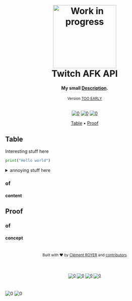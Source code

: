 <h1 align="center">

  <br>

  <img src="https://thumbs.gfycat.com/ThankfulFearlessHochstettersfrog-max-1mb.gif" alt="Work in progress" width="200">
  <br>
  Twitch AFK API
  <br>
</h1>

<h4 align="center">My small <a href="" target="_blank">Description</a>.</h4>

<div align="center"><sub> Version <a href="version">TOO EARLY</a></sub></div>

<br>

<div align="center">

[![0](https://img.shields.io/badge/Home-black.svg?style=flat&logo=Markdown&logoColor=white&labelColor=black&color=black)][Main-Readme] [![0](https://img.shields.io/badge/Online-Documentation-black.svg?style=flat&logo=Postman&logoColor=FF6C37&labelColor=black&color=black)][Postman-Doc] [![0](https://img.shields.io/badge/Changelog-black.svg?style=flat&logo=MarkDown&labelColor=black&color=black)][ChangeLog]

<!-- TOC -->
<p align="center">
  <a href="#table">Table</a> •
  <a href="#proof">Proof</a>
</p>

<!-- omit in toc -->
## 

</div>


## Table

Interesting stuff here

``` python
print("Hello world")
```

<details>
<summary>annoying stuff here</summary>
</details>


### of


#### content

## Proof

### of

#### concept



<!-- footer -->

<!-- omit in toc -->
#

<div align="center"> 
  <sub>Built with ❤︎ by
  <a href="https://www.linkedin.com/in/cl%C3%A9ment-royer/">Clément ROYER</a> and
  <a href="https://github.com/ClementRoyer/markdown-template/graphs/contributors">
    contributors
  </a>

<br><br>

[![0](https://img.shields.io/badge/Usage_Policy-black.svg?style=flat&logo=Markdown&logoColor=white&labelColor=black&color=black)][Policy] [![0](https://img.shields.io/badge/Usefull_link-black.svg?style=flat&logo=Postman&logoColor=FF6C37&labelColor=black&color=black)][Postman-Doc] [![0](https://img.shields.io/badge/ciemrnt-black.svg?style=flat&logo=Twitter&labelColor=black&color=black)][twitter] [![0](https://img.shields.io/badge/Clément_royer-black.svg?style=flat&logo=Linkedin&labelColor=black&color=black)][Linkedin] 
</div>

<!-- omit in toc -->
# 

![0](https://img.shields.io/badge/Author(s):-black.svg?style=flat&logoColor=white&labelColor=gray&color=gray) ![0](https://img.shields.io/badge/Clément_ROYER-black.svg?style=flat&logoColor=white&labelColor=black&color=black)


<!-- links -->
[Main-Readme]: .
[Policy]: ./LICENSE
[Postman-Doc]: .
[ChangeLog]: .
[Twitter]: https://www.twitter.com/ciemrnt
[Linkedin]: https://www.linkedin.com/in/cl%C3%A9ment-royer/